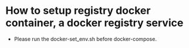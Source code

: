 # How to setup registry docker container, a docker registry service

* Please run the docker-set_env.sh before docker-compose.